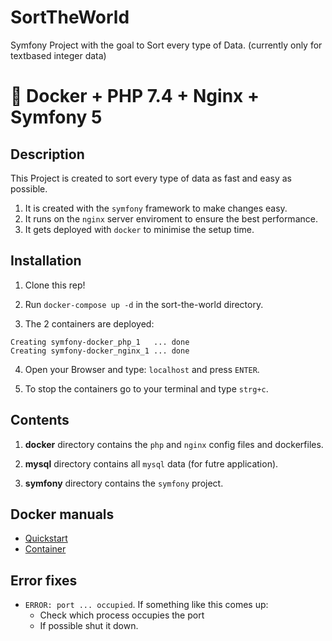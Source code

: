 # SortTheWorld

Symfony Project with the goal to Sort every type of Data. (currently only for textbased integer data)


# 🐳 Docker + PHP 7.4 + Nginx + Symfony 5

## Description

This Project is created to sort every type of data as fast and easy as possible.

1. It is created with the `symfony` framework to make changes easy.
2. It runs on the `nginx` server enviroment to ensure the best performance.
3. It gets deployed with `docker` to minimise the setup time. 


## Installation

1. Clone this rep!

2. Run `docker-compose up -d` in the sort-the-world directory.

3. The 2 containers are deployed: 

```
Creating symfony-docker_php_1   ... done
Creating symfony-docker_nginx_1 ... done
```

4. Open your Browser and type: `localhost` and press `ENTER`.

5. To stop the containers go to your terminal and type `strg+c`.

## Contents

1. **docker** directory contains the `php` and `nginx` config files and dockerfiles.

2. **mysql** directory contains all `mysql` data (for futre application).

3. **symfony** directory contains the `symfony` project.


## Docker manuals

- [Quickstart](https://docs.docker.com/get-started/)
- [Container](https://www.thegeekdiary.com/how-to-list-start-stop-delete-docker-containers/)

## Error fixes 

* `ERROR: port ... occupied`. If something like this comes up:
    * Check which process occupies the port
    * If possible shut it down.
